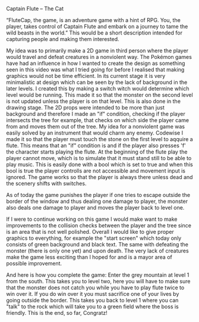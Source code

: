 Captain Flute – The Cat

“FluteCap, the game, is an adventure game with a hint of RPG. You, the player, 
takes control of Captain Flute and embark on a journey to tame the wild beasts in the world.”
This would be a short description intended for capturing people and making them interested.

My idea was to primarily make a 2D game in third person where the player would travel and defeat creatures in a nonviolent way. The Pokémon games have had an influence in how I wanted to create the design as something seen in this video was what I tried going for before I realised that making graphics would not be time efficient. In its current stage it is very minimalistic at design which can be seen by the lack of background in the later levels. 
I created this by making a switch witch would determine which level would be running. This made it so that the monster on the second level is not updated unless the player is on that level. This is also done in the drawing stage. The 2D props were intended to be more than just background and therefore I made an "if" condition, checking if the player intersects the tree for example, that checks on which side the player came from and moves them out of the tree. My idea for a nonviolent game was easily solved by an instrument that would charm any enemy. Codewise I made it so that the player must touch the stone on the first level to aqquire a flute. This means that an "if" condition is and if the player also presses 'f' the character starts playing the flute. At the beginning of the flute play the player cannot move, which is to simulate that it must stand still to be able to play music. This is easily done with a bool which is set to true and when this bool is true the player controlls are not accessible and movement input is ignored.
The game works so that the player is always there unless dead and the scenery shifts with switches.

As of today the game punishes the player if one tries to escape outside the border of the window and thus dealing one damage to player, the monster also deals one damage to player and moves the player back to level one.

If I were to continue working on this game I would make want to make improvements to the collision checks between the player and the tree since is an area that is not well polished. Overall I would like to give proper graphics to everything, for example the "start screen" which today only consists of green background and black text. The same with defeating the monster (there is only one yet) and upon death.
The very lack of creatures make the game less exciting than I hoped for and is a mayor area of possible improvement.

And here is how you complete the game:
Enter the grey mountain at level 1 from the south. This takes you to level two, here you will have to make sure that the monster does not catch you while you have to play flute twice to win over it. If you do win over it you must sacrifice one of your lives by going outside the border. This takes you back to level 1 where you can "talk" to the rock which will take you to a green field where the boss is friendly. This is the end, so far, Congratz!
